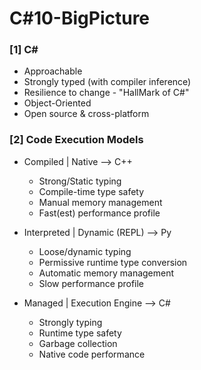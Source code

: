 # C#10-BigPicture

### [1] C#
* Approachable
* Strongly typed (with compiler inference)
* Resilience to change - "HallMark of C#"
* Object-Oriented
* Open source & cross-platform

### [2] Code Execution Models
* Compiled | Native --> C++
	* Strong/Static typing
	* Compile-time type safety
	* Manual memory management
	* Fast(est) performance profile

* Interpreted | Dynamic (REPL) --> Py
	* Loose/dynamic typing
	* Permissive runtime type conversion
	* Automatic memory management
	* Slow performance profile

* Managed | Execution Engine --> C#
	* Strongly typing
	* Runtime type safety
	* Garbage collection
	* Native code performance